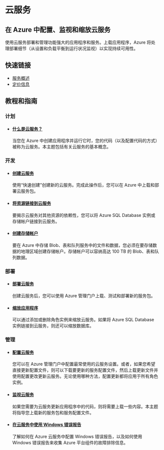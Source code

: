 <h1>云服务</h1>
<div class="wa-spacer wa-spacer-6down">
<h2>在 Azure 中配置、监视和缩放云服务</h2>
<p>使用云服务部署和管理功能强大的应用程序和服务。上载应用程序，Azure 将处理部署细节（从设置和负载平衡到运行状况监视）以实现持续可用性。</p>
<h2>快速链接</h2>
<ul class="wa-linkList">
<li><a href="http://www.windowsazure.cn/zh-cn/manage/services/cloud-services/" title="" class="wa-arrowLink-light">服务概述</a></li>
<!---<li><a href="http://www.windowsazure.cn/zh-cn/solutions/web/" title="" class="wa-arrowLink-light">可交付的解决方案</a></li>--->
<li><a href="http://www.windowsazure.cn/pricing/overview/" title="" class="wa-arrowLink-light">定价信息</a></li>
</ul>
</div>
<!---
<div class="wa-spacer wa-spacer-asideLight wa-spacer-4down">
<p>特色</p>
<ul class="wa-iconList">
<li><a href="http://www.windowsazure.cn/zh-cn/documentation/articles/cloud-services-dotnet-get-started/" title=""> Azure 云服务和 ASP.NET 入门 </a></li>
<li><a href="http://www.youtube.com/watch?v=_mMHuUQz9Y0" title=""> 创建和管理云服务 </a></li>
<li><a href="http://channel9.msdn.com/Series/Windows-Azure-Cloud-Services-Tutorials/Walkthrough-of-the-Management-Portal-for-Windows-Azure-Cloud-Services/" title=""> 云服务管理门户 </a></li>
</ul>
</div>
--->
<div class="wa-content wa-content-divided"><!---<a href="http://www.windowsazure.cn/zh-cn/manage/services/cloud-services/#" title="" class="wa-showLessMore wa-showMore" data-control="showLessMore">More</a><a href="http://www.windowsazure.cn/zh-cn/manage/services/cloud-services/#" title="" class="wa-showLessMore wa-showLess active" data-control="showLessMore">Less</a>--->
<h2>教程和指南</h2>
</div>
<div class="wa-content wa-content-4up wa-content-divided">
<div class="wa-spacer">
<h3>计划</h3>
</div>
<div class="wa-spacer wa-spacer-3down">
<ul class="wa-linkList">
<li>
<h4><a href="http://www.windowsazure.cn/zh-cn/manage/services/cloud-services/what-is-a-cloud-service/" title="">什么是云服务？</a></h4>
<div data-show-less-more-member="true">
<p>当您在 Azure 中创建应用程序并运行它时，您的代码（以及配置代码的方式）被称为云服务。本主题包括有关云服务的基本概念。</p>
</div>
</li>
<!---
<li>
<h4><a href="http://www.windowsazure.cn/zh-cn/documentation/articles/fundamentals-application-models/" title="">Azure 执行模型</a></h4>
<div data-show-less-more-member="true">
<p>Azure 提供了三种可用于承载 Web 应用程序的计算模型：网站、云服务和虚拟机。本主题概述了三种模型和信息，以帮助您确定适用于您的应用程序的模型。</p>
</div>
</li>
---></ul>
</div>
</div>
<div class="wa-content wa-content-4up wa-content-divided">
<div class="wa-spacer">
<h3>开发</h3>
</div>
<div class="wa-spacer wa-spacer-3down">
<ul class="wa-linkList">
<li>
<h4><a href="http://www.windowsazure.cn/zh-cn/manage/services/cloud-services/how-to-create-and-deploy-a-cloud-service/" title="">创建云服务</a></h4>
<div data-show-less-more-member="true">
<p>使用“快速创建”创建新的云服务。完成此操作后，您可以在 Azure 中上载和部署云服务包。</p>
</div>
</li>
<!---
<li>
<h4><a href="http://www.windowsazure.cn/zh-cn/documentation/articles/cloud-services-dotnet-get-started/" title="">Azure 云服务和 ASP.NET 入门</a></h4>
</li>
--->
<li>
<h4><a href="http://www.windowsazure.cn/zh-cn/manage/services/cloud-services/how-to-manage-a-cloud-service/#linkresources" title="">将资源链接到云服务</a></h4>
<div data-show-less-more-member="true">
<p>要揭示云服务对其他资源的依赖性，您可以将 Azure SQL Database 实例或存储帐户链接到云服务。</p>
</div>
</li>
<li>
<h4><a href="http://www.windowsazure.cn/zh-cn/documentation/articles/storage-create-storage-account/" title="">创建存储帐户</a></h4>
<div data-show-less-more-member="true">
<p>要在 Azure 中存储 Blob、表和队列服务中的文件和数据，您必须在要存储数据的地理区域创建存储帐户。存储帐户可以容纳高达 100 TB 的 Blob、表和队列数据。</p>
</div>
</li>
</ul>
</div>
</div>
<div class="wa-content wa-content-4up wa-content-divided">
<div class="wa-spacer">
<h3>部署</h3>
</div>
<ul>
<li>
<h4><a href="http://www.windowsazure.cn/zh-cn/documentation/articles/cloud-services-how-to-create-deploy/" title="">部署云服务</a></h4>
<div data-show-less-more-member="true">
<p>创建云服务后，您可以使用 Azure 管理门户上载、测试和部署新的服务包。</p>
</div>
</li>
<li>
<h4><a href="http://www.windowsazure.cn/zh-cn/documentation/articles/cloud-services-how-to-scale/" title="">缩放应用程序</a></h4>
<div data-show-less-more-member="true">
<p>可以通过添加或删除角色实例来缩放云服务。如果将 Azure SQL Database 实例链接到云服务，则还可以缩放数据库。</p>
</div>
</li>
</ul>
</div>
<div class="wa-content wa-content-4up wa-content-divided">
<div class="wa-spacer">
<h3>管理</h3>
</div>
<div class="wa-spacer wa-spacer-3down">
<ul class="wa-linkList">
<li>
<h4><a href="http://www.windowsazure.cn/zh-cn/manage/services/cloud-services/how-to-configure-a-cloud-service/" title="">配置云服务</a></h4>
<div data-show-less-more-member="true">
<p>您可以在 Azure 管理门户中配置最常使用的云服务设置。或者，如果您希望直接更新配置文件，则可以下载要更新的服务配置文件，然后上载更新文件并使用配置更改更新云服务。无论使用哪种方法，配置更新都将应用于所有角色实例。</p>
</div>
</li>
<!---
<li>
<h4><a href="http://www.windowsazure.cn/zh-cn/documentation/articles/cloud-services-how-to-manage/#updaterole" title="">更新云服务角色或部署</a></h4>
<div data-show-less-more-member="true">
<p>如果您需要为云服务更新应用程序中的代码，则将需要上载一些内容。本主题将指导您上载新的服务包和服务配置文件。</p>
</div>
</li>
--->
<li>
<h4><a href="http://www.windowsazure.cn/zh-cn/manage/services/cloud-services/how-to-monitor-a-cloud-service/" title="">监视云服务</a></h4>
<div data-show-less-more-member="true">
<p>如果您需要为云服务更新应用程序中的代码，则将需要上载一些内容。本主题将指导您上载新的服务包和服务配置文件。</p>
</div>
</li>
<!---
<li>
<h4><a href="http://www.windowsazure.cn/zh-cn/documentation/articles/cloud-services-dotnet-diagnostics/" title="">在 Azure 中启用诊断</a></h4>
<div data-show-less-more-member="true">
<p>从 Azure 中运行的辅助角色、Web 角色或虚拟机收集诊断数据以排查问题。</p>
</div>
</li>
--->
<li>
<h4><a href="http://download.microsoft.com/download/C/4/8/C48CAA93-537E-453B-A3EE-55AC0300BD95/WER-in-Azure_Aug2014.pdf" title="">在云服务中使用 Windows 错误报告</a></h4>
<div data-show-less-more-member="true">
<p>了解如何在 Azure 云服务中配置 Windows 错误报告，以及如何使用 Windows 错误报告来收集 Azure 平台组件的故障排除信息。</p>
</div>
</li>
</ul>
</div>
</div>
<!---
<div class="wa-content">
<p>视频</p>
</div>
<div class="wa-content">
<div class="wa-video-switcher" data-control="video-switcher">
<div class="main-video"><a href="http://www.windowsazure.cn/zh-cn/documentation/videos/introduction-to-cloud-services/" title="Introduction to Windows Azure Cloud Services" class="wa-video-thumbnail wa-video-thumbnail-mega" data-control="video" data-expanding="false" data-ch9="//channel9.msdn.com/Series/Windows-Azure-Cloud-Services-Tutorials/Introduction-to-Windows-Azure-Cloud-Services//player"><img src="http://media.ch9.ms/ch9/484b/feca8582-05c1-4342-bffc-0cf9a178484b/IntroToCloudServices_512.jpg" width="920" height="517" alt="Introduction to Windows Azure Cloud Services"/> <img src="http://acom.azurecomcdn.net/80C57D/cdn/images/20141016-0429-478/icon/VideoPlay.svg" class="play-icon"/></a>
<p class="thumbnail-meta thumbnail-meta-line1"><span class="item1">02-05-2013</span> <span class="item2">13 min, 14 sec</span></p>
</div>
<div class="videos">
<div class="video active"><a href="http://www.windowsazure.cn/zh-cn/documentation/videos/introduction-to-cloud-services/" title="Introduction to Windows Azure Cloud Services" class="wa-video-thumbnail wa-video-thumbnail-mini" data-control="" data-expanding="false" data-ch9="//channel9.msdn.com/Series/Windows-Azure-Cloud-Services-Tutorials/Introduction-to-Windows-Azure-Cloud-Services//player"><img src="http://media.ch9.ms/ch9/484b/feca8582-05c1-4342-bffc-0cf9a178484b/IntroToCloudServices_512.jpg" width="216" height="122" alt="Introduction to Windows Azure Cloud Services"/> <img src="http://acom.azurecomcdn.net/80C57D/cdn/images/20141016-0429-478/icon/VideoPlay.svg" class="play-icon"/></a>
<p class="thumbnail-meta thumbnail-meta-line1"><span class="item1">02-05-2013</span> <span class="item2">13 min, 14 sec</span></p>
<p>Introduction to Windows Azure Cloud Services</p>
</div>
<div class="video "><a href="http://www.windowsazure.cn/zh-cn/documentation/videos/cloud-services-concepts-part-1/" title="Windows Azure Cloud Services Concepts (Part 1)" class="wa-video-thumbnail wa-video-thumbnail-mini" data-control="" data-expanding="false" data-ch9="//channel9.msdn.com/Series/Windows-Azure-Cloud-Services-Tutorials/Windows-Azure-Cloud-Services-Concepts-Part-1//player"><img src="http://media.ch9.ms/ch9/f1ea/aa722616-69cc-4c89-94c4-bb3d5524f1ea/CloudServicesConcepts1_512.jpg" width="216" height="122" alt="Windows Azure Cloud Services Concepts (Part 1)"/> <img src="http://acom.azurecomcdn.net/80C57D/cdn/images/20141016-0429-478/icon/VideoPlay.svg" class="play-icon"/></a>
<p class="thumbnail-meta thumbnail-meta-line1"><span class="item1">02-05-2013</span> <span class="item2">19 min, 01 sec</span></p>
<p>Windows Azure Cloud Services Concepts (Part 1)</p>
</div>
<div class="video "><a href="http://www.windowsazure.cn/zh-cn/documentation/videos/cloud-services-concepts-part-2/" title="Windows Azure Cloud Services Concepts (Part 2)" class="wa-video-thumbnail wa-video-thumbnail-mini" data-control="" data-expanding="false" data-ch9="//channel9.msdn.com/Series/Windows-Azure-Cloud-Services-Tutorials/Windows-Azure-Cloud-Services-Concepts-Part-2//player"><img src="http://media.ch9.ms/ch9/6892/ece7b208-32a6-493a-8973-b4076c636892/CloudServicesConcepts2_512.jpg" width="216" height="122" alt="Windows Azure Cloud Services Concepts (Part 2)"/> <img src="http://acom.azurecomcdn.net/80C57D/cdn/images/20141016-0429-478/icon/VideoPlay.svg" class="play-icon"/></a>
<p class="thumbnail-meta thumbnail-meta-line1"><span class="item1">02-05-2013</span> <span class="item2">13 min, 06 sec</span></p>
<p>Windows Azure Cloud Services Concepts (Part 2)</p>
</div>
<div class="video "><a href="http://www.windowsazure.cn/zh-cn/documentation/videos/new-azure-tools-in-visual-studio-2013/" title="New Azure Tools in Visual Studio 2013" class="wa-video-thumbnail wa-video-thumbnail-mini" data-control="" data-expanding="false" data-ch9="//channel9.msdn.com/Shows/Visual-Studio-Toolbox/New-Azure-Tools-in-Visual-Studio-2013/player"><img src="http://files.channel9.msdn.com/thumbnail/6a34792b-95a3-4a93-b50f-eeb137390f32.png" width="216" height="122" alt="New Azure Tools in Visual Studio 2013"/> <img src="http://acom.azurecomcdn.net/80C57D/cdn/images/20141016-0429-478/icon/VideoPlay.svg" class="play-icon"/></a>
<p class="thumbnail-meta thumbnail-meta-line1"><span class="item1">10-23-2013</span> <span class="item2">34 min, 58 sec</span></p>
<p>New Azure Tools in Visual Studio 2013</p>
</div>
</div>
</div>
<p><a href="http://www.windowsazure.cn/zh-cn/documentation/videos/index/?services=cloud-services" title="" class="wa-arrowLinkLarge">视频中心</a></p>
</div>
<div class="wa-content">
<h1>寻找更多资源？</h1>
<div class="wa-resourceBlockRow"><a href="https://social.msdn.microsoft.com/Forums/azure/zh-CN/home?forum=windowsazurezhchs&filter=alltypes&sort=lastpostdesc" title="" class="wa-resourceBlock"><span class="wa-resourceBlock-header">论坛</span>询问问题、分享见解和讨论平台</a><a href="http://msdn.microsoft.com/zh-cn/library/windowsazure/ee460812" title="" class="wa-resourceBlock"><span class="wa-resourceBlock-header">参考</span>查找针对客户端库和服务器脚本的文档</a><a href="http://code.msdn.microsoft.com/windowsazure/site/search?query=cloud%20services&amp;f%5B0%5D.Value=cloud%20services&amp;f%5B0%5D.Type=SearchText&amp;ac=5" title="" class="wa-resourceBlock"><span class="wa-resourceBlock-header">示例</span>浏览可下载的示例应用程序</a><a href="http://www.windowsazure.cn/zh-cn/downloads/?sdk=net" title="" class="wa-resourceBlock"><span class="wa-resourceBlock-header">下载</span>下载用于配置 Azure 的脚本</a></div>
<p>对于 云服务 是否有看法或建议？</p>
<p><a href="http://feedback.azure.com/forums/169386-cloud-services" title="" class="wa-arrowLink uservoice" data-forum="169386">与 Microsoft 和社区分享您的观点</a></p>
<p><a href="http://feedback.azure.com/forums/169386-cloud-services" title="" class="wa-arrowLink">请参阅来自社区的更多观点</a></p>
</div>
--->